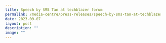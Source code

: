 ```yaml
---
title: Speech by SMS Tan at techblazer forum
permalink: /media-centre/press-releases/speech-by-sms-tan-at-techblazer-forum/
date: 2023-09-07
layout: post
description: ""
image: ""
---
```

